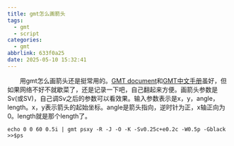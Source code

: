 ```yaml
---
title: gmt怎么画箭头
tags:
  - gmt
  - script
categories:
  - gmt
abbrlink: 633f0a25
date: 2025-05-10 15:32:41
---
```

&emsp;&emsp;用gmt怎么画箭头还是挺常用的。[GMT document](https://docs.generic-mapping-tools.org/dev/plot.html)和[GMT中文手册](https://docs.gmt-china.org/latest/basis/vector/)虽好，但如果网络不好不就歇菜了，还是记录一下吧，自己翻起来方便。画箭头参数是Sv(或SV)，自己调Sv之后的参数可以看效果。输入参数表示是x，y，angle，length。x，y表示箭头的起始坐标。angle是箭头指向，逆时针为正，x轴正向为0。length就是那个length了。
```
echo 0 0 60 0.5i | gmt psxy -R -J -O -K -Sv0.25c+e0.2c -W0.5p -Gblack >>$ps
```

